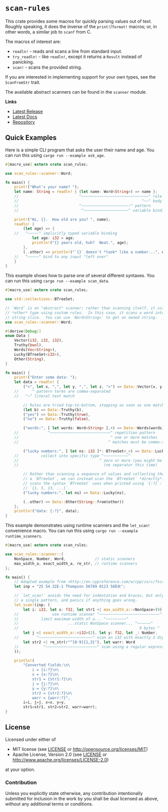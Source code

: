 # `scan-rules`

This crate provides some macros for quickly parsing values out of text.  Roughly speaking, it does the inverse of the `print!`/`format!` macros; or, in other words, a similar job to `scanf` from C.

The macros of interest are:

* `readln!` - reads and scans a line from standard input.
* `try_readln!` - like `readln!`, except it returns a `Result` instead of panicking.
* `scan!` - scans the provided string.

If you are interested in implementing support for your own types, see the `ScanFromStr` trait.

The available abstract scanners can be found in the `scanner` module.

**Links**

* [Latest Release](https://crates.io/crates/scan-rules/)
* [Latest Docs](https://danielkeep.github.io/rust-scan-rules/doc/scan_rules/index.html)
* [Repository](https://github.com/DanielKeep/rust-scan-rules)

## Quick Examples

Here is a simple CLI program that asks the user their name and age.  You can run this using `cargo run --example ask_age`.

```rust
#[macro_use] extern crate scan_rules;

use scan_rules::scanner::Word;

fn main() {
    print!("What's your name? ");
    let name: String = readln! { (let name: Word<String>) => name };
    //                           ^~~~~~~~~~~~~~~~~~~~~~~~~~~~~~~^ rule
    //                                                       ^~~^ body
    //                           ^~~~~~~~~~~~~~~~~~~~~~~^ pattern
    //                            ^~~~~~~~~~~~~~~~~~~~~^ variable binding

    print!("Hi, {}.  How old are you? ", name);
    readln! {
        (let age) => {
    //   ^~~~~~^ implicitly typed variable binding
            let age: i32 = age;
            println!("{} years old, huh?  Neat.", age);
        },
        (..other) => println!("`{}` doesn't *look* like a number...", other),
    //   ^~~~~~^ bind to any input "left over"
    }
}
```

This example shows how to parse one of several different syntaxes.  You can run this using `cargo run --example scan_data`.

```rust
#[macro_use] extern crate scan_rules;

use std::collections::BTreeSet;

// `Word` is an "abstract" scanner; rather than scanning itself, it scans some
// *other* type using custom rules.  In this case, it scans a word into a
// string slice.  You can use `Word<String>` to get an owned string.
use scan_rules::scanner::Word;

#[derive(Debug)]
enum Data {
    Vector(i32, i32, i32),
    Truthy(bool),
    Words(Vec<String>),
    Lucky(BTreeSet<i32>),
    Other(String),
}

fn main() {
    print!("Enter some data: ");
    let data = readln! {
        ("<", let x, ",", let y, ",", let z, ">") => Data::Vector(x, y, z),
    //      ^ pattern terms are comma-separated
    //   ^~^ literal text match

        // Rules are tried top-to-bottom, stopping as soon as one matches.
        (let b) => Data::Truthy(b),
        ("yes") => Data::Truthy(true),
        ("no") => Data::Truthy(false),

        ("words:", [ let words: Word<String> ],+) => Data::Words(words),
    //             ^~~~~~~~~~~~~~~~~~~~~~~~~~~~^ repetition pattern
    //                                         ^ one or more matches
    //                                        ^ matches must be comma-separated

        ("lucky numbers:", [ let ns: i32 ]*: BTreeSet<_>) => Data::Lucky(ns),
    //          collect into specific type ^~~~~~~~~~~~^
    //                                    ^ zero or more (you might be unlucky!)
    //                                      (no separator this time)

        // Rather than scanning a sequence of values and collecting them into
        // a `BTreeSet`, we can instead scan the `BTreeSet` *directly*.  This
        // scans the syntax `BTreeSet` uses when printed using `{:?}`:
        // `{1, 5, 13, ...}`.
        ("lucky numbers:", let ns) => Data::Lucky(ns),

        (..other) => Data::Other(String::from(other))
    };
    println!("data: {:?}", data);
}
```

This example demonstrates using runtime scanners and the `let_scan!` convenience macro.  You can run this using `cargo run --example runtime_scanners`.

```rust
#[macro_use] extern crate scan_rules;

use scan_rules::scanner::{
    NonSpace, Number, Word,             // static scanners
    max_width_a, exact_width_a, re_str, // runtime scanners
};

fn main() {
    // Adapted example from <http://en.cppreference.com/w/cpp/io/c/fscanf>.
    let inp = "25 54.32E-1 Thompson 56789 0123 56ß水";

    // `let_scan!` avoids the need for indentation and braces, but only supports
    // a single pattern, and panics if anything goes wrong.
    let_scan!(inp; (
        let i: i32, let x: f32, let str1 <| max_width_a::<NonSpace>(9),
    //               use runtime scanner ^~~~~~~~~~~~~~~~~~~~~~~~~~~~^
    //          limit maximum width of a... ^~~~~~~~~~^
    //                      ...static NonSpace scanner... ^~~~~~~^
    //                                                      9 bytes ^
        let j <| exact_width_a::<i32>(2), let y: f32, let _: Number,
    //        ^~~~~~~~~~~~~~~~~~~~~~~~~^ scan an i32 with exactly 2 digits
        let str2 <| re_str(r"^[0-9]{1,3}"), let warr: Word
    //           ^~~~~~~~~~~~~~~~~~~~~~~~^ scan using a regular expression
    ));

    println!(
        "Converted fields:\n\
            i = {i:?}\n\
            x = {x:?}\n\
            str1 = {str1:?}\n\
            j = {j:?}\n\
            y = {y:?}\n\
            str2 = {str2:?}\n\
            warr = {warr:?}",
        i=i, j=j, x=x, y=y,
        str1=str1, str2=str2, warr=warr);
}
```

## License

Licensed under either of

* MIT license (see [LICENSE](LICENSE) or <http://opensource.org/licenses/MIT>)
* Apache License, Version 2.0 (see [LICENSE](LICENSE) or <http://www.apache.org/licenses/LICENSE-2.0>)

at your option.

### Contribution

Unless you explicitly state otherwise, any contribution intentionally submitted for inclusion in the work by you shall be dual licensed as above, without any additional terms or conditions.

